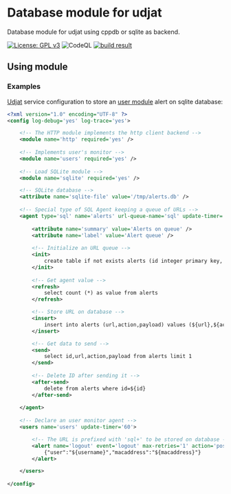 # Database module for udjat

Database module for udjat using cppdb or sqlite as backend.

[![License: GPL v3](https://img.shields.io/badge/License-GPL%20v3-blue.svg)](https://www.gnu.org/licenses/gpl-3.0)
![CodeQL](https://github.com/PerryWerneck/udjat-module-database/workflows/CodeQL/badge.svg?branch=master)
[![build result](https://build.opensuse.org/projects/home:PerryWerneck:udjat/packages/udjat-module-database/badge.svg?type=percent)](https://build.opensuse.org/package/show/home:PerryWerneck:udjat/udjat-module-database)

## Using module

### Examples

[Udjat](../../../udjat) service configuration to store an [user module](../../../udjat-module-users) alert on sqlite database:

```xml
<?xml version="1.0" encoding="UTF-8" ?>
<config log-debug='yes' log-trace='yes'>

	<!-- The HTTP module implements the http client backend -->
	<module name='http' required='yes' />
	
	<!-- Implements user's monitor -->
	<module name='users' required='yes' />
	
	<!-- Load SQLite module -->
	<module name='sqlite' required='yes' />	

	<!-- SQLite database -->
	<attribute name='sqlite-file' value='/tmp/alerts.db' />
	
	<!-- Special type of SQL Agent keeping a queue of URLs -->
	<agent type='sql' name='alerts' url-queue-name='sql' update-timer='60' >
	
		<attribute name='summary' value='Alerts on queue' />
		<attribute name='label' value='Alert queue' />
	
		<!-- Initialize an URL queue -->
		<init>
			create table if not exists alerts (id integer primary key, inserted timestamp default CURRENT_TIMESTAMP, url text, action text, payload text)
		</init>
		
		<!-- Get agent value -->
		<refresh>
			select count (*) as value from alerts
		</refresh>

		<!-- Store URL on database -->
		<insert>
			insert into alerts (url,action,payload) values (${url},${action},${payload})
		</insert>

		<!-- Get data to send -->
		<send>
			select id,url,action,payload from alerts limit 1
		</send>
		
		<!-- Delete ID after sending it -->
		<after-send>
			delete from alerts where id=${id}
		</after-send>
	
	</agent>
	
	<!-- Declare an user monitor agent -->
	<users name='users' update-timer='60'>

		<!-- The URL is prefixed with 'sql+' to be stored on database -->
		<alert name='logout' event='logout' max-retries='1' action='post' url='sql+http://localhost'>
			{"user":"${username}","macaddress":"${macaddress}"}
		</alert>

	</users>
	
</config>
```


